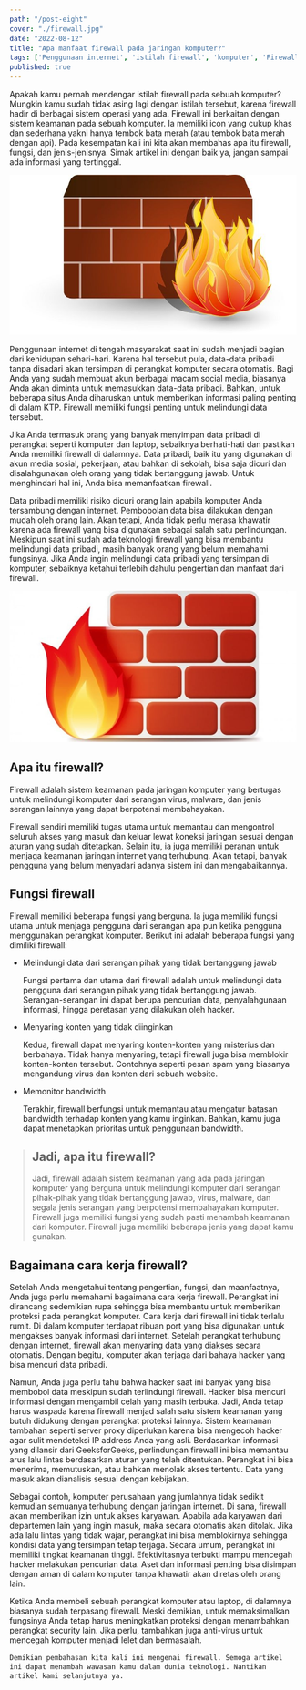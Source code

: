 ```yaml
---
path: "/post-eight"
cover: "./firewall.jpg"
date: "2022-08-12"
title: "Apa manfaat firewall pada jaringan komputer?"
tags: ['Penggunaan internet', 'istilah firewall', 'komputer', 'Firewall', 'sistem keamanan pada sebuah komputer', 'sistem keamanan']
published: true
---
```


Apakah kamu pernah mendengar istilah firewall pada sebuah komputer? Mungkin kamu sudah tidak asing lagi dengan istilah tersebut, karena firewall hadir di berbagai sistem operasi yang ada. Firewall ini berkaitan dengan sistem keamanan pada sebuah komputer. Ia memiliki icon yang cukup khas dan sederhana yakni hanya tembok bata merah (atau tembok bata merah dengan api). Pada kesempatan kali ini kita akan membahas apa itu firewall, fungsi, dan jenis-jenisnya. Simak artikel ini dengan baik ya, jangan sampai ada informasi yang tertinggal.

![2098733373](./2098733373.jpg)


Penggunaan internet di tengah masyarakat saat ini sudah menjadi bagian dari kehidupan sehari-hari. Karena hal tersebut pula, data-data pribadi tanpa disadari akan tersimpan di perangkat komputer secara otomatis. Bagi Anda yang sudah membuat akun berbagai macam social media, biasanya Anda akan diminta untuk memasukkan data-data pribadi. Bahkan, untuk beberapa situs Anda diharuskan untuk memberikan informasi paling penting di dalam KTP. Firewall memiliki fungsi penting untuk melindungi data tersebut.

Jika Anda termasuk orang yang banyak menyimpan data pribadi di perangkat seperti komputer dan laptop, sebaiknya berhati-hati dan pastikan Anda memiliki firewall di dalamnya. Data pribadi, baik itu yang digunakan di akun media sosial, pekerjaan, atau bahkan di sekolah, bisa saja dicuri dan disalahgunakan oleh orang yang tidak bertanggung jawab. Untuk menghindari hal ini, Anda bisa memanfaatkan firewall.

Data pribadi memiliki risiko dicuri orang lain apabila komputer Anda tersambung dengan internet. Pembobolan data bisa dilakukan dengan mudah oleh orang lain. Akan tetapi, Anda tidak perlu merasa khawatir karena ada firewall yang bisa digunakan sebagai salah satu perlindungan. Meskipun saat ini sudah ada teknologi firewall yang bisa membantu melindungi data pribadi, masih banyak orang yang belum memahami fungsinya. Jika Anda ingin melindungi data pribadi yang tersimpan di komputer, sebaiknya ketahui terlebih dahulu pengertian dan manfaat dari firewall.

![firewall1](./firewall1.jpg)

## Apa itu firewall?
Firewall adalah sistem keamanan pada jaringan komputer yang bertugas untuk melindungi komputer dari serangan virus, malware, dan jenis serangan lainnya yang dapat berpotensi membahayakan. 

Firewall sendiri memiliki tugas utama untuk memantau dan mengontrol seluruh akses yang masuk dan keluar lewat koneksi jaringan sesuai dengan aturan yang sudah ditetapkan. Selain itu, ia juga memiliki peranan untuk menjaga keamanan jaringan internet yang terhubung. Akan tetapi, banyak pengguna yang belum menyadari adanya sistem ini dan mengabaikannya.

## Fungsi firewall
Firewall memiliki beberapa fungsi yang berguna. Ia juga memiliki fungsi utama untuk menjaga pengguna dari serangan apa pun ketika pengguna menggunakan perangkat komputer. Berikut ini adalah beberapa fungsi yang dimiliki firewall:

- Melindungi data dari serangan pihak yang tidak bertanggung jawab
  
  Fungsi pertama dan utama dari firewall adalah untuk melindungi data pengguna dari serangan pihak yang tidak bertanggung jawab. Serangan-serangan ini dapat berupa pencurian data, penyalahgunaan informasi, hingga peretasan yang dilakukan oleh hacker.

- Menyaring konten yang tidak diinginkan
  
  Kedua, firewall dapat menyaring konten-konten yang misterius dan berbahaya. Tidak hanya menyaring, tetapi firewall juga bisa memblokir konten-konten tersebut. Contohnya seperti pesan spam yang biasanya mengandung virus dan konten dari sebuah website.

- Memonitor bandwidth 
  
  Terakhir, firewall berfungsi untuk memantau atau mengatur batasan bandwidth terhadap konten yang kamu inginkan. Bahkan, kamu juga dapat menetapkan prioritas untuk penggunaan bandwidth.

> ## Jadi, apa itu firewall?
> Jadi, firewall adalah sistem keamanan yang ada pada jaringan komputer yang berguna untuk melindungi komputer dari serangan pihak-pihak yang tidak bertanggung jawab, virus, malware, dan segala jenis serangan yang berpotensi membahayakan komputer. Firewall juga memiliki fungsi yang sudah pasti menambah keamanan dari komputer. Firewall juga memiliki beberapa jenis yang dapat kamu gunakan.

## Bagaimana cara kerja firewall?
Setelah Anda mengetahui tentang pengertian, fungsi, dan maanfaatnya, Anda juga perlu memahami bagaimana cara kerja firewall. Perangkat ini dirancang sedemikian rupa sehingga bisa membantu untuk memberikan proteksi pada perangkat komputer. Cara kerja dari firewall ini tidak terlalu rumit. Di dalam komputer terdapat ribuan port yang bisa digunakan untuk mengakses banyak informasi dari internet. Setelah perangkat terhubung dengan internet, firewall akan menyaring data yang diakses secara otomatis. Dengan begitu, komputer akan terjaga dari bahaya hacker yang bisa mencuri data pribadi.

Namun, Anda juga perlu tahu bahwa hacker saat ini banyak yang bisa membobol data meskipun sudah terlindungi firewall. Hacker bisa mencuri informasi dengan mengambil celah yang masih terbuka. Jadi, Anda tetap harus waspada karena firewall menjad salah satu sistem keamanan yang butuh didukung dengan perangkat proteksi lainnya. Sistem keamanan tambahan seperti server proxy diperlukan karena bisa mengecoh hacker agar sulit mendeteksi IP address Anda yang asli. Berdasarkan informasi yang dilansir dari GeeksforGeeks, perlindungan firewall ini bisa memantau arus lalu lintas berdasarkan aturan yang telah ditentukan. Perangkat ini bisa menerima, memutuskan, atau bahkan menolak akses tertentu. Data yang masuk akan dianalisis sesuai dengan kebijakan.

Sebagai contoh, komputer perusahaan yang jumlahnya tidak sedikit kemudian semuanya terhubung dengan jaringan internet. Di sana, firewall akan memberikan izin untuk akses karyawan. Apabila ada karyawan dari departemen lain yang ingin masuk, maka secara otomatis akan ditolak. Jika ada lalu lintas yang tidak wajar, perangkat ini bisa memblokirnya sehingga kondisi data yang tersimpan tetap terjaga. Secara umum, perangkat ini memiliki tingkat keamanan tinggi. Efektivitasnya terbukti mampu mencegah hacker melakukan pencurian data. Aset dan informasi penting bisa disimpan dengan aman di dalam komputer tanpa khawatir akan diretas oleh orang lain.

Ketika Anda membeli sebuah perangkat komputer atau laptop, di dalamnya biasanya sudah terpasang firewall. Meski demikian, untuk memaksimalkan fungsinya Anda tetap harus meningkatkan proteksi dengan menambahkan perangkat security lain. Jika perlu, tambahkan juga anti-virus untuk mencegah komputer menjadi lelet dan bermasalah.


    Demikian pembahasan kita kali ini mengenai firewall. Semoga artikel ini dapat menambah wawasan kamu dalam dunia teknologi. Nantikan artikel kami selanjutnya ya.